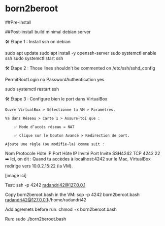 # born2beroot

##Pre-install

##Post-install
build minimal debian server

🛠️ Étape 1 : Install ssh on debian

sudo apt update
sudo apt install -y openssh-server
sudo systemctl enable ssh
sudo systemctl start ssh

🛠️ Étape 2 : Those lines shouldn't be commented on /etc/ssh/sshd_config

PermitRootLogin no
PasswordAuthentication yes

sudo systemctl restart ssh

🛠️ Étape 3 : Configure bien le port dans VirtualBox

    Ouvre VirtualBox > Sélectionne ta VM > Paramètres.

    Va dans Réseau > Carte 1 > Assure-toi que :

        ✅ Mode d’accès réseau = NAT

        ✅ Clique sur le bouton Avancé > Redirection de port.

    Ajoute une règle (ou modifie-la) comme suit :

Nom	Protocole	Hôte IP	Port Hôte	IP Invité	Port Invité
SSH4242	TCP		4242		22
➡️ Ici, on dit :
Quand tu accèdes à localhost:4242 sur le Mac, VirtualBox redirige vers 10.0.2.15:22 (la VM).

[image ici]

Test:
ssh -p 4242 radandri42@127.0.0.1

Copy born2beroot.bash in the VM:
scp -p 4242 born2beroot.bash radandri42@127.0.0.1:/home/radandri42

Add agremets before run:
chmod +x born2beroot.bash

Run:
sudo ./born2beroot.bash
